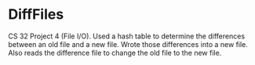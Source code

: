 # DiffFiles
CS 32 Project 4 (File I/O). Used a hash table to determine the differences between an old file and a new file. Wrote those differences into a new file. Also reads the difference file to change the old file to the new file.
